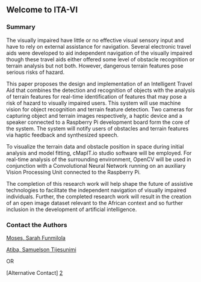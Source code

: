 ## Welcome to ITA-VI

### Summary

The visually impaired have little or no effective visual sensory input and have to rely on external assistance for navigation. Several electronic travel aids were developed to aid independent navigation of the visually impaired though these travel aids either offered some level of obstacle recognition or terrain analysis but not both. However, dangerous terrain features pose serious risks of hazard.

This paper proposes the design and implementation of an Intelligent Travel Aid that combines the detection and recognition of objects with the analysis of terrain features for real-time identification of features that may pose a risk of hazard to visually impaired users.
This system will use machine vision for object recognition and terrain feature detection. Two cameras for capturing object and terrain images respectively, a haptic device and a speaker connected to a Raspberry Pi development board form the core of the system. The system will notify users of obstacles and terrain features via haptic feedback and synthesized speech.

To visualize the terrain data and obstacle position in space during initial analysis and model fitting, cMapIT.io studio software will be employed. For real-time analysis of the surrounding environment, OpenCV will be used in conjunction with a Convolutional Neural Network running on an auxiliary Vision Processing Unit connected to the Raspberry Pi.

The completion of this research work will help shape the future of assistive technologies to facilitate the independent navigation of visually impaired individuals. Further, the completed research work will result in the creation of an open image dataset relevant to the African context and so further inclusion in the development of artificial intelligence.

### Contact the Authors
[Moses, Sarah Funmilola](mailto://sfmoses@student.lautech.edu.ng)

[Atiba, Samuelson Tijesunimi][1]

OR

[Alternative Contact] [2]

  [1]: mailto://statiba@student.lautech.edu.ng
  [2]: mailto://samuelsontijesunimi@gmail.com
